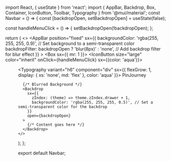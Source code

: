 <!-- Navbar initial:
 <Container maxWidth='lg'>
<Toolbar disableGutters>
<Box sx={{mr:1}}>
   <IconButton size='large' color='inherit'>
       <Menu/>
   </IconButton>
</Box>
<Typography
variant='h6'
component='h1'
noWrap 
sx={{flexGrow:1, display:{xs:'none', md: 'flex'}}}>
   PinJourney
</Typography>
<Typography
variant='h6'
component='h1'
noWrap 
sx={{flexGrow:1, display:{xs:'none', md: 'flex'}}}>
   PnJrny
</Typography>
</Toolbar>
</Container>
</AppBar>  -->

import React, { useState } from 'react';
import { AppBar, Backdrop, Box, Container, IconButton, Toolbar, Typography } from '@mui/material';
const Navbar = () => {
  const [backdropOpen, setBackdropOpen] = useState(false);

  const handleMenuClick = () => {
    setBackdropOpen(!backdropOpen);
  };

  return (
    <>
      <AppBar
        position="fixed"
        sx={{
          backgroundColor: 'rgba(255, 255, 255, 0.9)', // Set background to a semi-transparent color
          backdropFilter: backdropOpen ? 'blur(8px)' : 'none', // Add backdrop filter for blur effect
        }}
      >
        <Container maxWidth="lg">
          <Toolbar disableGutters>
            <Box sx={{ mr: 1 }}>
              <IconButton size="large" color="inherit" onClick={handleMenuClick} sx={{color: 'aqua'}}>
                <Menu />
              </IconButton>
            </Box>
            <Typography variant="h6" component="div" sx={{ flexGrow: 1, display: { xs: 'none', md: 'flex' }, color: 'aqua' }}>
              PinJourney
            </Typography>
          </Toolbar>
        </Container>
      </AppBar>

      {/* Blurred Background */}
      <Backdrop
        sx={{
          zIndex: (theme) => theme.zIndex.drawer + 1,
          backgroundColor: 'rgba(255, 255, 255, 0.5)', // Set a semi-transparent color for the backdrop
        }}
        open={backdropOpen}
      >
        {/* Content goes here */}
      </Backdrop>
    </>
  );
};

export default Navbar;